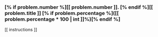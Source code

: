 ### [% if problem.number %][[ problem.number ]]. [% endif %][[ problem.title ]] [% if problem.percentage %]([[ problem.percentage * 100 | int ]]%)[% endif %]

[[ instructions ]]
